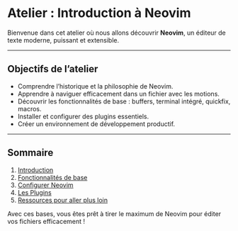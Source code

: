 # Atelier : Introduction à Neovim

Bienvenue dans cet atelier où nous allons découvrir **Neovim**, un éditeur de texte moderne, puissant et extensible.

---

## Objectifs de l’atelier

- Comprendre l’historique et la philosophie de Neovim.
- Apprendre à naviguer efficacement dans un fichier avec les motions.
- Découvrir les fonctionnalités de base : buffers, terminal intégré, quickfix, macros.
- Installer et configurer des plugins essentiels.
- Créer un environnement de développement productif.

---

## Sommaire

1. [Introduction](1-introduction.md)
2. [Fonctionnalités de base](2-fonctionnalites.md)
3. [Configurer Neovim](3-configurer.md)
4. [Les Plugins](4-plugins.md)
5. [Ressources pour aller plus loin](6-ressources.md)

Avec ces bases, vous êtes prêt à tirer le maximum de Neovim pour éditer vos fichiers efficacement !

